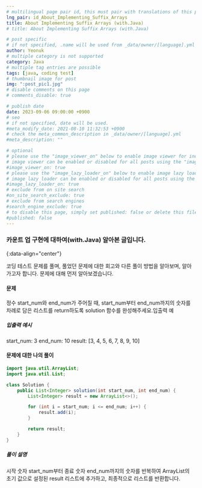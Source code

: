 ```yaml
---
# multilingual page pair id, this must pair with translations of this page. (This name must be unique)
lng_pair: id_About_Implementing_Suffix_Arrays
title: About Implementing Suffix Arrays (with.Java)
# title: About Implementing Suffix Arrays (with.Java)

# post specific
# if not specified, .name will be used from _data/owner/[language].yml
author: Yeonuk
# multiple category is not supported
category: Java
# multiple tag entries are possible
tags: [java, coding test]
# thumbnail image for post
img: ":post_pic1.jpg"
# disable comments on this page
# comments_disable: true

# publish date
date: 2023-09-06 09:00:00 +0900
# seo
# if not specified, date will be used.
#meta_modify_date: 2021-08-10 11:32:53 +0900
# check the meta_common_description in _data/owner/[language].yml
#meta_description: ""

# optional
# please use the "image_viewer_on" below to enable image viewer for individual pages or posts (_posts/ or [language]/_posts folders).
# image viewer can be enabled or disabled for all posts using the "image_viewer_posts: true" setting in _data/conf/main.yml.
#image_viewer_on: true
# please use the "image_lazy_loader_on" below to enable image lazy loader for individual pages or posts (_posts/ or [language]/_posts folders).
# image lazy loader can be enabled or disabled for all posts using the "image_lazy_loader_posts: true" setting in _data/conf/main.yml.
#image_lazy_loader_on: true
# exclude from on site search
#on_site_search_exclude: true
# exclude from search engines
#search_engine_exclude: true
# to disable this page, simply set published: false or delete this file
#published: false
---
```


<!-- outline-start -->

### 카운트 업 구현에 대하여(with.Java) 알아본 글입니다.

{:data-align="center"}

<!-- outline-end -->

코딩 테스트 문제를 풀며, 풀었던 문제에 대한 회고와 다른 풀이 방법을 알아보며, 알아가고자 합니다.
문제에 대해 먼저 알아보겠습니다.

#### 문제

정수 start_num와 end_num가 주어질 때, start_num부터 end_num까지의 숫자를 차례로 담은 리스트를 return하도록 solution 함수를 완성해주세요.입출력 예

##### 입출력 예시

start_num: 3
end_num: 10
result: [3, 4, 5, 6, 7, 8, 9, 10]

<!-- | i   | arr[i] | stk     |
| --- | ------ | ------- |
| 0   | 1      | []      |
| 1   | 4      | [1]     | -->

#### 문제에 대한 나의 풀이

```java
import java.util.ArrayList;
import java.util.List;

class Solution {
    public List<Integer> solution(int start_num, int end_num) {
        List<Integer> result = new ArrayList<>();

        for (int i = start_num; i <= end_num; i++) {
            result.add(i);
        }

        return result;
    }
}
```

##### 풀이 설명

시작 숫자 start_num부터 종료 숫자 end_num까지의 숫자를 반복하여 ArrayList의 초기 값으로 설정된 result 리스트에 추가하고, 최종적으로 리스트를 반환합니다.
